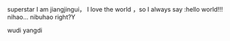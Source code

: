 superstar
I am jiangjingui，
I love the world ，so I always say :hello world!!!
nihao...
nibuhao right?Y

wudi yangdi

